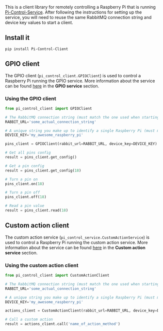 This is a client library for remotely controlling a Raspberry Pi that is running [Pi-Control-Service](https://github.com/projectweekend/Pi-Control-Service). After following the instructions for setting up the service, you will need to reuse the same RabbitMQ connection string and device key values to start a client.


## Install it

```
pip install Pi-Control-Client
```

## GPIO client

The GPIO client (`pi_control_client.GPIOClient`) is used to control a Raspberry Pi running the GPIO service. More information about the service can be found [here](https://github.com/projectweekend/Pi-Control-Service) in the **GPIO service** section.


### Using the GPIO client

```python
from pi_control_client import GPIOClient

# The RabbitMQ connection string (must match the one used when starting the service)
RABBIT_URL='some_actual_connection_string'

# A unique string you make up to identify a single Raspberry Pi (must match the one used when starting the service)
DEVICE_KEY='my_awesome_raspberry_pi'

pins_client = GPIOClient(rabbit_url=RABBIT_URL, device_key=DEVICE_KEY)

# Get all pins config
result = pins_client.get_config()

# Get a pin config
result = pins_client.get_config(18)

# Turn a pin on
pins_client.on(18)

# Turn a pin off
pins_client.off(18)

# Read a pin value
result = pins_client.read(18)
```


## Custom action client

The custom action service (`pi_control_service.CustomActionService`) is used to control a Raspberry Pi running the custom action service. More information about the service can be found [here](https://github.com/projectweekend/Pi-Control-Service) in the **Custom action service** section.


### Using the custom action client

```python
from pi_control_client import CustomActionClient

# The RabbitMQ connection string (must match the one used when starting the service)
RABBIT_URL='some_actual_connection_string'

# A unique string you make up to identify a single Raspberry Pi (must match the one used when starting the service)
DEVICE_KEY='my_awesome_raspberry_pi'

actions_client = CustomActionClient(rabbit_url=RABBIT_URL, device_key=DEVICE_KEY)

# Call a custom action
result = actions_client.call('name_of_action_method')
```
